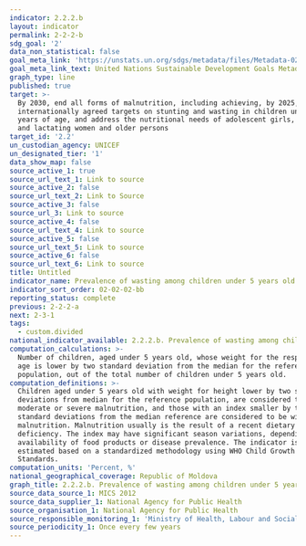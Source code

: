 ```yaml
---
indicator: 2.2.2.b
layout: indicator
permalink: 2-2-2-b
sdg_goal: '2'
data_non_statistical: false
goal_meta_link: 'https://unstats.un.org/sdgs/metadata/files/Metadata-02-02-02a.pdf'
goal_meta_link_text: United Nations Sustainable Development Goals Metadata (pdf 232kB)
graph_type: line
published: true
target: >-
  By 2030, end all forms of malnutrition, including achieving, by 2025, the
  internationally agreed targets on stunting and wasting in children under 5
  years of age, and address the nutritional needs of adolescent girls, pregnant
  and lactating women and older persons
target_id: '2.2'
un_custodian_agency: UNICEF
un_designated_tier: '1'
data_show_map: false
source_active_1: true
source_url_text_1: Link to source
source_active_2: false
source_url_text_2: Link to Source
source_active_3: false
source_url_3: Link to source
source_active_4: false
source_url_text_4: Link to source
source_active_5: false
source_url_text_5: Link to source
source_active_6: false
source_url_text_6: Link to source
title: Untitled
indicator_name: Prevalence of wasting among children under 5 years old
indicator_sort_order: 02-02-02-bb
reporting_status: complete
previous: 2-2-2-a
next: 2-3-1
tags:
  - custom.divided
national_indicator_available: 2.2.2.b. Prevalence of wasting among children under 5 years old
computation_calculations: >-
  Number of children, aged under 5 years old, whose weight for the respective
  age is lower by two standard deviation from the median for the reference
  population, out of the total number of children under 5 years old.
computation_definitions: >-
  Children aged under 5 years old with weight for height lower by two standard
  deviations from median for the reference population, are considered to be with
  moderate or severe malnutrition, and those with an index smaller by three
  standard deviations from the median reference are considered to be with severe
  malnutrition. Malnutrition usually is the result of a recent dietary
  deficiency. The index may have significant season variations, depending on the
  availability of food products or disease prevalence. The indicator is
  estimated based on a standardized methodology using WHO Child Growth
  Standards.
computation_units: 'Percent, %'
national_geographical_coverage: Republic of Moldova
graph_title: 2.2.2.b. Prevalence of wasting among children under 5 years old
source_data_source_1: MICS 2012
source_data_supplier_1: National Agency for Public Health
source_organisation_1: National Agency for Public Health
source_responsible_monitoring_1: 'Ministry of Health, Labour and Social Protection'
source_periodicity_1: Once every few years
---
```

